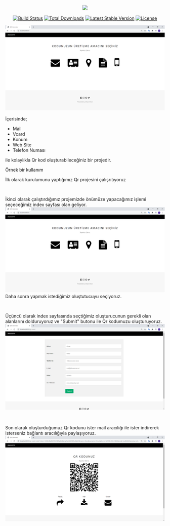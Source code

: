 <p align="center"><a href="https://laravel.com" target="_blank"><img src="https://raw.githubusercontent.com/laravel/art/master/logo-lockup/5%20SVG/2%20CMYK/1%20Full%20Color/laravel-logolockup-cmyk-red.svg" width="400"></a></p>

<p align="center">
<a href="https://travis-ci.org/laravel/framework"><img src="https://travis-ci.org/laravel/framework.svg" alt="Build Status"></a>
<a href="https://packagist.org/packages/laravel/framework"><img src="https://img.shields.io/packagist/dt/laravel/framework" alt="Total Downloads"></a>
<a href="https://packagist.org/packages/laravel/framework"><img src="https://img.shields.io/packagist/v/laravel/framework" alt="Latest Stable Version"></a>
<a href="https://packagist.org/packages/laravel/framework"><img src="https://img.shields.io/packagist/l/laravel/framework" alt="License"></a>
</p>

<img src="https://github.com/CihanOmur/Laravel-QR-Code-Generator/blob/main/README%20%C4%B0MAGES/Ekran%20g%C3%B6r%C3%BCnt%C3%BCs%C3%BC%202021-05-25%20130104.png">
<p> İçerisinde;
<ul>
    <li>Mail</li>
    <li>Vcard</li>
    <li>Konum</li>
    <li>Web Site</li>
    <li>Telefon Numası</li>
</ul> 
ile kolaylıkla Qr kod oluşturabileceğiniz bir projedir. </p>
<p> Örnek bir kullanım </p>
<p> İlk olarak kurulumunu yaptığımız Qr projesini çalışrıtıyoruz </p>
<br>
<p> İkinci olarak çalıştırdığımız projemizde önümüze yapacağımız işlemi seçeceğimiz index sayfası olan geliyor. 
<img src="https://github.com/CihanOmur/Laravel-QR-Code-Generator/blob/main/README%20%C4%B0MAGES/Ekran%20g%C3%B6r%C3%BCnt%C3%BCs%C3%BC%202021-05-25%20130104.png"> Daha sonra yapmak istediğimiz oluştutucuyu seçiyoruz.</p>
<br>
<p> Üçüncü olarak index sayfasında seçtiğimiz oluşturucunun gerekli olan alanlarını dolduruyoruz ve "Submit" butonu ile Qr kodumuzu oluşturuyoruz. <img src="https://github.com/CihanOmur/Laravel-QR-Code-Generator/blob/main/README%20%C4%B0MAGES/Ekran%20g%C3%B6r%C3%BCnt%C3%BCs%C3%BC%202021-05-25%20130315.png"> </p>
<br>
<p> Son olarak oluşturduğumuz Qr kodunu ister mail aracılığı ile ister indirerek isterseniz bağlantı aracılığıyla paylaşıyoruz.
<img src="https://github.com/CihanOmur/Laravel-QR-Code-Generator/blob/main/README%20%C4%B0MAGES/Ekran%20g%C3%B6r%C3%BCnt%C3%BCs%C3%BC%202021-05-25%20130424.png"></p>
